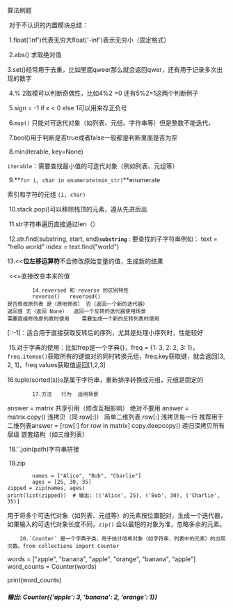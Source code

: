 算法刷题

​	对于不认识的内置模块总结：

​				1.float('inf')代表无穷大float('-inf')表示无穷小（固定格式）

​				2.abs() 求取绝对值

​				3.set()经常用于去重，比如里面qweer那么就会返回qwer，还有用于记录多次出现的数字

​				 4.% 2取模可以判断奇偶性，比如4%2 =0 还有5%2=1这两个判断例子

​					5.sign = -1 if x < 0 else 1可以用来存正负号

​					6.`map()` 只能对可迭代对象（如列表、元组、字符串等）但是整数不能迭代，

​					7.bool()用于判断是否true或者false一般都是判断里面是否为空

​					8.min(iterable, key=None)

​							`iterable`：需要查找最小值的可迭代对象（例如列表、元组等）

​					9.**`for i, char in enumerate(min_str)`**enumerate

索引和字符的元组 `(i, char)`

​					10.stack.pop()可以移除栈顶的元素，遵从先进后出

​					11.str字符串遍历直接通过len（）

​					12.str.find(substring, start, end)**`substring`** : 要查找的子字符串例如： text = "hello world"   index = text.find("world") 

​					13.<<**位左移运算符**不会修改原始变量的值，生成新的结果

​						<<=直接改变本来的值

			14.reversed 和 reverse 的区别特性	
			reverse()	reversed()
	是否修改原列表	是（原地修改）	否（返回一个新的迭代器）
	返回值	无（返回 None）	返回一个反转的迭代器使用场景	
	需要直接修改原列表时使用	需要生成一个新的反转列表时使用


[::-1]：适合用于直接获取反转后的序列，尤其是处理小序列时，性能较好

​				15.对于字典的使用：比如frep是一个字典{}，freq = {1: 3, 2: 2, 3: 1}，`freq.itemse()`获取所有的键值对的同时转换元组，freq.key获取键，就会返回[3, 2, 1]，freq.values获取值返回[1,2,3]

​				16.tuple(sorted(s))s是属于字符串，重新排序转换成元组，元组是固定的

			17.方法	行为	适用场景
answer = matrix	共享引用（修改互相影响）	绝对不要用
answer = matrix.copy()	浅拷贝（同 row[:]）	简单二维列表
row[:]	浅拷贝每一行	推荐用于二维列表answer = [row[:] for row in matrix]
copy.deepcopy()	递归深拷贝所有层级	嵌套结构（如三维列表）

​			18.''.join(path)字符串拼接

​			19.zip

			
			names = ["Alice", "Bob", "Charlie"]
			ages = [25, 30, 35]
	zipped = zip(names, ages)
	print(list(zipped))  # 输出: [('Alice', 25), ('Bob', 30), ('Charlie', 35)]
​				用于将多个可迭代对象（如列表、元组等）的元素按位置配对，生成一个迭代器，如果输入的可迭代对象长度不同，`zip()` 会以最短的对象为准，忽略多余的元素。

		20.`Counter` 是一个字典子类，用于统计哈希对象（如字符串、列表中的元素）的出现次数。from collections import Counter

words = ["apple", "banana", "apple", "orange", "banana", "apple"]
word_counts = Counter(words)

print(word_counts)

##### 输出: Counter({'apple': 3, 'banana': 2, 'orange': 1})
